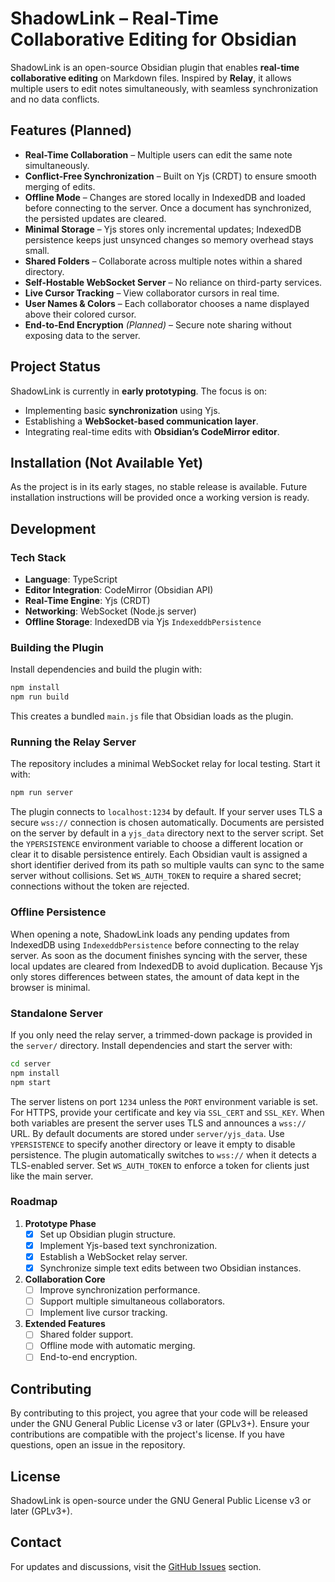 # ShadowLink – Real-Time Collaborative Editing for Obsidian

ShadowLink is an open-source Obsidian plugin that enables **real-time collaborative editing** on Markdown files. Inspired by **Relay**, it allows multiple users to edit notes simultaneously, with seamless synchronization and no data conflicts.

## Features (Planned)

- **Real-Time Collaboration** – Multiple users can edit the same note simultaneously.
- **Conflict-Free Synchronization** – Built on Yjs (CRDT) to ensure smooth merging of edits.
- **Offline Mode** – Changes are stored locally in IndexedDB and loaded before
  connecting to the server. Once a document has synchronized, the persisted
  updates are cleared.
- **Minimal Storage** – Yjs stores only incremental updates; IndexedDB
  persistence keeps just unsynced changes so memory overhead stays small.
- **Shared Folders** – Collaborate across multiple notes within a shared directory.
- **Self-Hostable WebSocket Server** – No reliance on third-party services.
- **Live Cursor Tracking** – View collaborator cursors in real time.
- **User Names & Colors** – Each collaborator chooses a name displayed above their colored cursor.
- **End-to-End Encryption** *(Planned)* – Secure note sharing without exposing data to the server.

## Project Status

ShadowLink is currently in **early prototyping**. The focus is on:
- Implementing basic **synchronization** using Yjs.
- Establishing a **WebSocket-based communication layer**.
- Integrating real-time edits with **Obsidian’s CodeMirror editor**.

## Installation (Not Available Yet)

As the project is in its early stages, no stable release is available. Future installation instructions will be provided once a working version is ready.

## Development

### Tech Stack

- **Language**: TypeScript
- **Editor Integration**: CodeMirror (Obsidian API)
- **Real-Time Engine**: Yjs (CRDT)
- **Networking**: WebSocket (Node.js server)
- **Offline Storage**: IndexedDB via Yjs `IndexeddbPersistence`

### Building the Plugin

Install dependencies and build the plugin with:

```bash
npm install
npm run build
```

This creates a bundled `main.js` file that Obsidian loads as the plugin.

### Running the Relay Server

The repository includes a minimal WebSocket relay for local testing. Start it with:

```bash
npm run server
```

The plugin connects to `localhost:1234` by default. If your server uses TLS a
secure `wss://` connection is chosen automatically. Documents are persisted on
the server by default in a `yjs_data` directory next to the server script. Set
the `YPERSISTENCE` environment variable to choose a different location or clear
it to disable persistence entirely. Each Obsidian vault is assigned a short
identifier derived from its path so multiple vaults can sync to the same server
without collisions.
Set `WS_AUTH_TOKEN` to require a shared secret; connections without the token
are rejected.

### Offline Persistence

When opening a note, ShadowLink loads any pending updates from IndexedDB using
`IndexeddbPersistence` before connecting to the relay server. As soon as the
document finishes syncing with the server, these local updates are cleared from
IndexedDB to avoid duplication. Because Yjs only stores differences between
states, the amount of data kept in the browser is minimal.

### Standalone Server

If you only need the relay server, a trimmed-down package is provided in the
`server/` directory. Install dependencies and start the server with:

```bash
cd server
npm install
npm start
```

The server listens on port `1234` unless the `PORT` environment variable is set.
For HTTPS, provide your certificate and key via `SSL_CERT` and `SSL_KEY`. When
both variables are present the server uses TLS and announces a `wss://` URL.
By default documents are stored under `server/yjs_data`. Use `YPERSISTENCE` to
specify another directory or leave it empty to disable persistence. The plugin
automatically switches to `wss://` when it detects a TLS-enabled server.
Set `WS_AUTH_TOKEN` to enforce a token for clients just like the main server.

### Roadmap

1. **Prototype Phase**
   - [x] Set up Obsidian plugin structure.
   - [x] Implement Yjs-based text synchronization.
   - [x] Establish a WebSocket relay server.
   - [x] Synchronize simple text edits between two Obsidian instances.

2. **Collaboration Core**
   - [ ] Improve synchronization performance.
   - [ ] Support multiple simultaneous collaborators.
   - [ ] Implement live cursor tracking.

3. **Extended Features**
   - [ ] Shared folder support.
   - [ ] Offline mode with automatic merging.
   - [ ] End-to-end encryption.

## Contributing

By contributing to this project, you agree that your code will be released under the GNU General Public License v3 or later (GPLv3+). Ensure your contributions are compatible with the project's license. If you have questions, open an issue in the repository.

## License

ShadowLink is open-source under the GNU General Public License v3 or later (GPLv3+).

## Contact

For updates and discussions, visit the [GitHub Issues](https://github.com/Phobetore/ShadowLink/issues) section.
